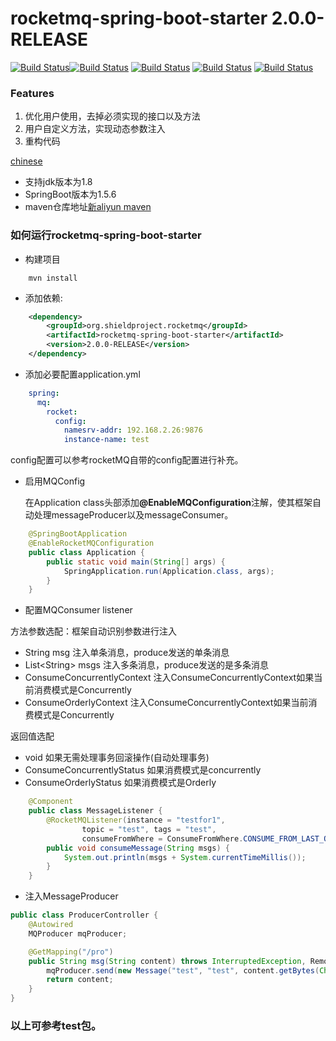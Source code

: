 rocketmq-spring-boot-starter 2.0.0-RELEASE
===================================


[![Build Status](https://www.travis-ci.org/shield-project/rocketmq-spring-boot-starter.svg?branch=master)](https://www.travis-ci.org/shield-project/rocketmq-spring-boot-starter)[![Build Status](https://sonarcloud.io/api/project_badges/measure?project=rocketmq-spring-boot-starter&metric=alert_status)](https://sonarcloud.io/dashboard?id=rocketmq-spring-boot-starter)
[![Build Status](https://sonarcloud.io/api/project_badges/measure?project=rocketmq-spring-boot-starter&metric=bugs)](https://sonarcloud.io/dashboard?id=rocketmq-spring-boot-starter)
[![Build Status](https://sonarcloud.io/api/project_badges/measure?project=rocketmq-spring-boot-starter&metric=ncloc)](https://sonarcloud.io/dashboard?id=rocketmq-spring-boot-starter)
[![Build Status](https://sonarcloud.io/api/project_badges/measure?project=rocketmq-spring-boot-starter&metric=security_rating)](https://sonarcloud.io/dashboard?id=rocketmq-spring-boot-starter)

### Features
1.  优化用户使用，去掉必须实现的接口以及方法
2.  用户自定义方法，实现动态参数注入
3.  重构代码


[chinese](https://github.com/shieldproject/rocketmq-spring-boot-starter/blob/master/README.md)

* 支持jdk版本为1.8
* SpringBoot版本为1.5.6
* maven仓库地址[新aliyun maven](https://maven.aliyun.com/repository/public)

### 如何运行rocketmq-spring-boot-starter

* 构建项目

```shell
	mvn install
```

* 添加依赖:


```xml
    <dependency>
        <groupId>org.shieldproject.rocketmq</groupId>
        <artifactId>rocketmq-spring-boot-starter</artifactId>
        <version>2.0.0-RELEASE</version>
    </dependency>
```

* 添加必要配置application.yml

```yml
	spring:
	  mq:
	    rocket:
	      config:
	        namesrv-addr: 192.168.2.26:9876
	        instance-name: test
```
config配置可以参考rocketMQ自带的config配置进行补充。

* 启用MQConfig

	在Application class头部添加<b>@EnableMQConfiguration</b>注解，使其框架自动处理messageProducer以及messageConsumer。

```java
	@SpringBootApplication
	@EnableRocketMQConfiguration
	public class Application {
	    public static void main(String[] args) {
	        SpringApplication.run(Application.class, args);
	    }
	}
```

* 配置MQConsumer listener

方法参数选配：框架自动识别参数进行注入
*   String msg  注入单条消息，produce发送的单条消息
*   List\<String\> msgs   注入多条消息，produce发送的是多条消息
*   ConsumeConcurrentlyContext  注入ConsumeConcurrentlyContext如果当前消费模式是Concurrently
*   ConsumeOrderlyContext   注入ConsumeConcurrentlyContext如果当前消费模式是Concurrently

返回值选配
*   void    如果无需处理事务回滚操作(自动处理事务)
*   ConsumeConcurrentlyStatus   如果消费模式是concurrently
*   ConsumeOrderlyStatus        如果消费模式是Orderly

```java
    @Component
    public class MessageListener {
        @RocketMQListener(instance = "testfor1",
                topic = "test", tags = "test",
                consumeFromWhere = ConsumeFromWhere.CONSUME_FROM_LAST_OFFSET)
        public void consumeMessage(String msgs) {
            System.out.println(msgs + System.currentTimeMillis());
        }
    }
```

* 注入MessageProducer

```java
public class ProducerController {
    @Autowired
    MQProducer mqProducer;

    @GetMapping("/pro")
    public String msg(String content) throws InterruptedException, RemotingException, MQClientException, MQBrokerException {
        mqProducer.send(new Message("test", "test", content.getBytes(Charset.forName("UTF-8"))));
        return content;
    }
}
```

###	以上可参考test包。